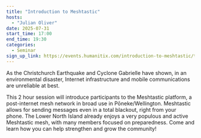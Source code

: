 ```yaml
---
title: "Introduction to Meshtastic"
hosts:
  - "Julian Oliver"
date: 2025-07-31
start_time: 17:00
end_time: 19:30
categories:
  - Seminar
sign_up_link: https://events.humanitix.com/introduction-to-meshtastic/tickets
---
```


As the Christchurch Earthquake and Cyclone Gabrielle have shown, in an
environmental disaster, Internet infrastructure and mobile communications are
unreliable at best.

This 2 hour session will introduce participants to the Meshtastic platform, a
post-internet mesh network in broad use in Pōneke/Wellington. Meshtastic allows
for sending messages even in a total blackout, right from your phone. The Lower
North Island already enjoys a very populous and active Meshtastic mesh, with
many members focused on preparedness. Come and learn how you can help strengthen
and grow the community! 
